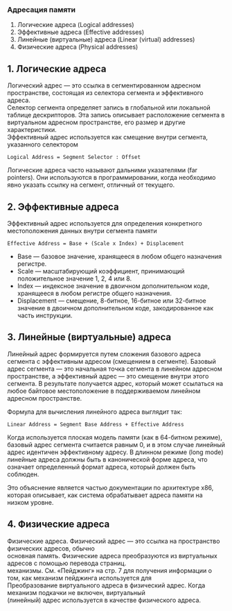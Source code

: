 ### Адресация памяти
1. Логические адреса (Logical addresses)
2. Эффективные адреса (Effective addresses)
3. Линейные (виртуальные) адреса (Linear (virtual) addresses)
4. Физические адреса (Physical addresses)

## 1. Логические адреса
Логический адрес — это ссылка в сегментированном адресном пространстве, состоящая из селектора сегмента и эффективного адреса.  
Селектор сегмента определяет запись в глобальной или локальной таблице дескрипторов. Эта запись описывает расположение сегмента в виртуальном адресном пространстве, его размер и другие характеристики.  
Эффективный адрес используется как смещение внутри сегмента, указанного селектором  
```
Logical Address = Segment Selector : Offset
```
Логические адреса часто называют дальними указателями (far pointers). Они используются в программировании, когда необходимо явно указать ссылку на сегмент, отличный от текущего.
## 2. Эффективные адреса
Эффективный адрес используется для определения конкретного местоположения данных внутри сегмента памяти
```
Effective Address = Base + (Scale x Index) + Displacement
```
  - Base — базовое значение, хранящееся в любом общего назначения регистре.
  - Scale — масштабирующий коэффициент, принимающий положительное значение 1, 2, 4 или 8.
  - Index — индексное значение в двоичном дополнительном коде, хранящееся в любом регистре общего назначения.
  - Displacement — смещение, 8-битное, 16-битное или 32-битное значение в двоичном дополнительном коде, закодированное как часть инструкции.

## 3. Линейные (виртуальные) адреса
Линейный адрес формируется путем сложения базового адреса сегмента с эффективным адресом (смещением в сегменте). Базовый адрес сегмента — это начальная точка сегмента в линейном адресном пространстве, а эффективный адрес — это смещение внутри этого сегмента. В результате получается адрес, который может ссылаться на любое байтовое местоположение в поддерживаемом линейном адресном пространстве.

Формула для вычисления линейного адреса выглядит так:
```
Linear Address = Segment Base Address + Effective Address
```

Когда используется плоская модель памяти (как в 64-битном режиме), базовый адрес сегмента считается равным 0, и в этом случае линейный адрес идентичен эффективному адресу. В длинном режиме (long mode) линейные адреса должны быть в канонической форме адреса, что означает определенный формат адреса, который должен быть соблюден.

Это объяснение является частью документации по архитектуре x86, которая описывает, как система обрабатывает адреса памяти на низком уровне. 

## 4. Физические адреса
Физические адреса. Физический адрес — это ссылка на пространство физических адресов, обычно  
основная память. Физические адреса преобразуются из виртуальных адресов с помощью перевода страниц.  
механизмы. См. «Пейджинг» на стр. 7 для получения информации о том, как механизм пейджинга используется для  
Преобразование виртуального адреса в физический адрес. Когда механизм подкачки не включен, виртуальный  
(линейный) адрес используется в качестве физического адреса.  
